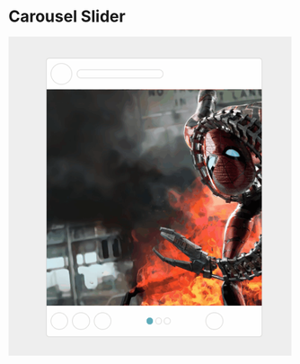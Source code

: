 <!--
Created: Mon Mar 28 2022 14:26:31 GMT-0400 (hora de Bolivia)
Modified: Mon Mar 28 2022 15:05:24 GMT-0400 (hora de Bolivia)
-->

# Carousel Slider

![Demo](.github/demo/demo.gif)
